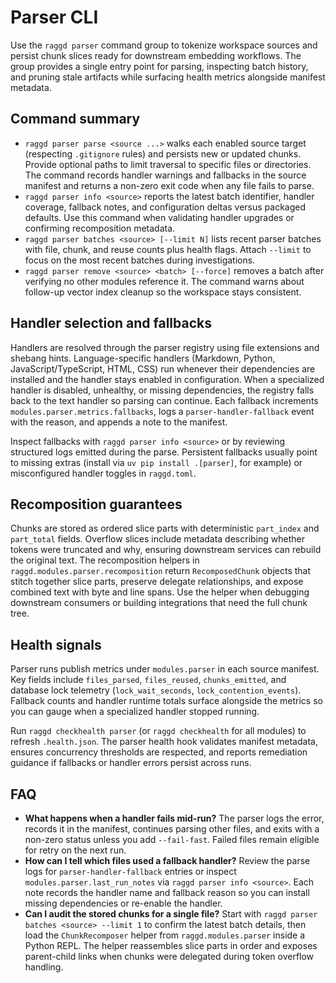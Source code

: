 # Parser CLI

Use the `raggd parser` command group to tokenize workspace sources and persist
chunk slices ready for downstream embedding workflows. The group provides a
single entry point for parsing, inspecting batch history, and pruning stale
artifacts while surfacing health metrics alongside manifest metadata.

## Command summary
- `raggd parser parse <source ...>` walks each enabled source target (respecting
  `.gitignore` rules) and persists new or updated chunks. Provide optional paths
  to limit traversal to specific files or directories. The command records
  handler warnings and fallbacks in the source manifest and returns a non-zero
  exit code when any file fails to parse.
- `raggd parser info <source>` reports the latest batch identifier, handler
  coverage, fallback notes, and configuration deltas versus packaged defaults.
  Use this command when validating handler upgrades or confirming recomposition
  metadata.
- `raggd parser batches <source> [--limit N]` lists recent parser batches with
  file, chunk, and reuse counts plus health flags. Attach `--limit` to focus on
  the most recent batches during investigations.
- `raggd parser remove <source> <batch> [--force]` removes a batch after
  verifying no other modules reference it. The command warns about follow-up
  vector index cleanup so the workspace stays consistent.

## Handler selection and fallbacks
Handlers are resolved through the parser registry using file extensions and
shebang hints. Language-specific handlers (Markdown, Python, JavaScript/TypeScript,
HTML, CSS) run whenever their dependencies are installed and the handler stays
enabled in configuration. When a specialized handler is disabled, unhealthy, or
missing dependencies, the registry falls back to the text handler so parsing can
continue. Each fallback increments `modules.parser.metrics.fallbacks`, logs a
`parser-handler-fallback` event with the reason, and appends a note to the
manifest.

Inspect fallbacks with `raggd parser info <source>` or by reviewing structured
logs emitted during the parse. Persistent fallbacks usually point to missing
extras (install via `uv pip install .[parser]`, for example) or misconfigured
handler toggles in `raggd.toml`.

## Recomposition guarantees
Chunks are stored as ordered slice parts with deterministic `part_index` and
`part_total` fields. Overflow slices include metadata describing whether tokens
were truncated and why, ensuring downstream services can rebuild the original
text. The recomposition helpers in `raggd.modules.parser.recomposition` return
`RecomposedChunk` objects that stitch together slice parts, preserve delegate
relationships, and expose combined text with byte and line spans. Use the helper
when debugging downstream consumers or building integrations that need the full
chunk tree.

## Health signals
Parser runs publish metrics under `modules.parser` in each source manifest. Key
fields include `files_parsed`, `files_reused`, `chunks_emitted`, and database
lock telemetry (`lock_wait_seconds`, `lock_contention_events`). Fallback counts
and handler runtime totals surface alongside the metrics so you can gauge when a
specialized handler stopped running.

Run `raggd checkhealth parser` (or `raggd checkhealth` for all modules) to
refresh `.health.json`. The parser health hook validates manifest metadata,
ensures concurrency thresholds are respected, and reports remediation guidance
if fallbacks or handler errors persist across runs.

## FAQ
- **What happens when a handler fails mid-run?** The parser logs the error,
  records it in the manifest, continues parsing other files, and exits with a
  non-zero status unless you add `--fail-fast`. Failed files remain eligible for
  retry on the next run.
- **How can I tell which files used a fallback handler?** Review the parse logs
  for `parser-handler-fallback` entries or inspect
  `modules.parser.last_run_notes` via `raggd parser info <source>`. Each note
  records the handler name and fallback reason so you can install missing
  dependencies or re-enable the handler.
- **Can I audit the stored chunks for a single file?** Start with
  `raggd parser batches <source> --limit 1` to confirm the latest batch details,
  then load the `ChunkRecomposer` helper from `raggd.modules.parser` inside a
  Python REPL. The helper reassembles slice parts in order and exposes
  parent-child links when chunks were delegated during token overflow handling.
